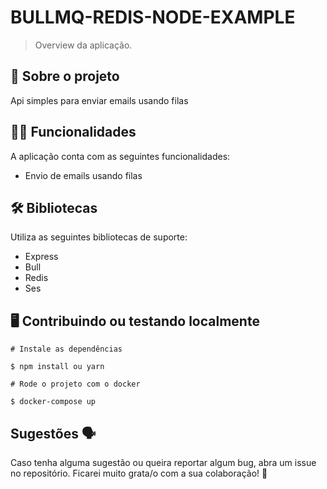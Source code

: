 
# BULLMQ-REDIS-NODE-EXAMPLE

> Overview da aplicação.

## 📑 Sobre o projeto

Api simples para enviar emails usando filas

## ✍🏻 Funcionalidades

A aplicação conta com as seguintes funcionalidades:

- Envio de emails usando filas

## 🛠 Bibliotecas

Utiliza as seguintes bibliotecas de suporte:
- Express
- Bull
- Redis
- Ses

## 🖥 Contribuindo ou testando localmente 

```
# Instale as dependências 

$ npm install ou yarn
```

```
# Rode o projeto com o docker

$ docker-compose up
```

## Sugestões 🗣

Caso tenha alguma sugestão ou queira reportar algum bug, abra um issue no repositório. Ficarei muito grata/o com a sua colaboração! 🤝
